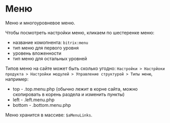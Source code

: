 # Меню
Меню и многоуровневое меню.

Чтобы посмотреть настройки меню, кликаем по шестеренке меню:
- название комопнента: `bitrix:menu`
- тип меню для первого уровня
- уровень вложенности
- тип меню для остальных уровней

Типов меню на сайте может быть сколько угодно: `Настройки > Настрйоки продукта > Настройки модулей > Управление структурой > Типы меню`, например:
- top - .top.menu.php (обычно лежит в корне сайта, можно скопировать в корень раздела и изменить пункты)
- left - .left.menu.php
- bottom - .bottom.menu.php

Меню хранится в массиве: `$aMenuLinks`.
